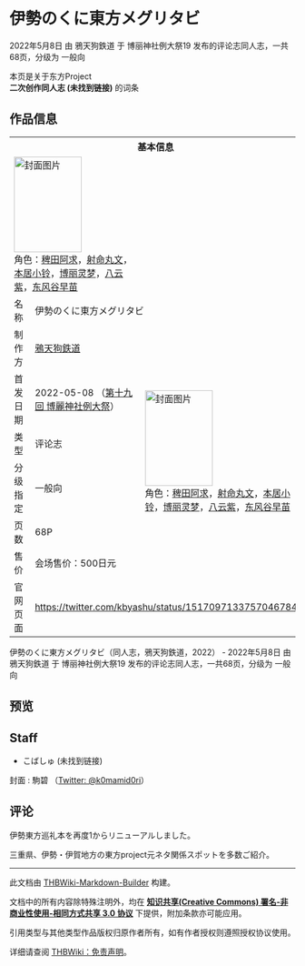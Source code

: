 # 伊勢のくに東方メグリタビ

<!-- source html: G:\repos\THBWiki-Markdown-Builder\THBWikiMarkdown\Temp\main\5\55\ns0%3A%E4%BC%8A%E5%8B%A2%E3%81%AE%E3%81%8F%E3%81%AB%E6%9D%B1%E6%96%B9%E3%83%A1%E3%82%B0%E3%83%AA%E3%82%BF%E3%83%93.html -->

2022年5月8日 由 鴉天狗鉄道 于 博丽神社例大祭19 发布的评论志同人志，一共68页，分级为 一般向

本页是关于东方Project  
 **二次创作同人志 (未找到链接)** 的词条

## 作品信息

<table><tbody><tr><th colspan="3">基本信息</th></tr><tr><td class="cover-artwork-mobile" colspan="2"><a href="./文件-伊勢のくに東方メグリタビ封面.jpg.md" class="image" title="封面图片"><img alt="封面图片" src="https://upload.thwiki.cc/thumb/1/1b/%E4%BC%8A%E5%8B%A2%E3%81%AE%E3%81%8F%E3%81%AB%E6%9D%B1%E6%96%B9%E3%83%A1%E3%82%B0%E3%83%AA%E3%82%BF%E3%83%93%E5%B0%81%E9%9D%A2.jpg/119px-%E4%BC%8A%E5%8B%A2%E3%81%AE%E3%81%8F%E3%81%AB%E6%9D%B1%E6%96%B9%E3%83%A1%E3%82%B0%E3%83%AA%E3%82%BF%E3%83%93%E5%B0%81%E9%9D%A2.jpg" decoding="async" loading="lazy" width="119" height="168" srcset="https://upload.thwiki.cc/thumb/1/1b/%E4%BC%8A%E5%8B%A2%E3%81%AE%E3%81%8F%E3%81%AB%E6%9D%B1%E6%96%B9%E3%83%A1%E3%82%B0%E3%83%AA%E3%82%BF%E3%83%93%E5%B0%81%E9%9D%A2.jpg/178px-%E4%BC%8A%E5%8B%A2%E3%81%AE%E3%81%8F%E3%81%AB%E6%9D%B1%E6%96%B9%E3%83%A1%E3%82%B0%E3%83%AA%E3%82%BF%E3%83%93%E5%B0%81%E9%9D%A2.jpg 1.5x, https://upload.thwiki.cc/thumb/1/1b/%E4%BC%8A%E5%8B%A2%E3%81%AE%E3%81%8F%E3%81%AB%E6%9D%B1%E6%96%B9%E3%83%A1%E3%82%B0%E3%83%AA%E3%82%BF%E3%83%93%E5%B0%81%E9%9D%A2.jpg/237px-%E4%BC%8A%E5%8B%A2%E3%81%AE%E3%81%8F%E3%81%AB%E6%9D%B1%E6%96%B9%E3%83%A1%E3%82%B0%E3%83%AA%E3%82%BF%E3%83%93%E5%B0%81%E9%9D%A2.jpg 2x" data-file-width="1200" data-file-height="1698"></a><div class="cover-char">角色：<a href="./稗田阿求.md" title="稗田阿求">稗田阿求</a>，<a href="./射命丸文.md" title="射命丸文">射命丸文</a>，<a href="./本居小铃.md" title="本居小铃">本居小铃</a>，<a href="./博丽灵梦.md" title="博丽灵梦">博丽灵梦</a>，<a href="./八云紫.md" title="八云紫">八云紫</a>，<a href="./东风谷早苗.md" title="东风谷早苗">东风谷早苗</a></div></td>
</tr><tr><td class="label">名称</td><td colspan="2"> 伊勢のくに東方メグリタビ </td></tr><tr><td class="label">制作方</td><td><a href="./鴉天狗鉄道.md" title="鴉天狗鉄道">鴉天狗鉄道</a></td><td class="cover-artwork" rowspan="6" style="min-width:168px;"><a href="./文件-伊勢のくに東方メグリタビ封面.jpg.md" class="image" title="封面图片"><img alt="封面图片" src="https://upload.thwiki.cc/thumb/1/1b/%E4%BC%8A%E5%8B%A2%E3%81%AE%E3%81%8F%E3%81%AB%E6%9D%B1%E6%96%B9%E3%83%A1%E3%82%B0%E3%83%AA%E3%82%BF%E3%83%93%E5%B0%81%E9%9D%A2.jpg/119px-%E4%BC%8A%E5%8B%A2%E3%81%AE%E3%81%8F%E3%81%AB%E6%9D%B1%E6%96%B9%E3%83%A1%E3%82%B0%E3%83%AA%E3%82%BF%E3%83%93%E5%B0%81%E9%9D%A2.jpg" decoding="async" loading="lazy" width="119" height="168" srcset="https://upload.thwiki.cc/thumb/1/1b/%E4%BC%8A%E5%8B%A2%E3%81%AE%E3%81%8F%E3%81%AB%E6%9D%B1%E6%96%B9%E3%83%A1%E3%82%B0%E3%83%AA%E3%82%BF%E3%83%93%E5%B0%81%E9%9D%A2.jpg/178px-%E4%BC%8A%E5%8B%A2%E3%81%AE%E3%81%8F%E3%81%AB%E6%9D%B1%E6%96%B9%E3%83%A1%E3%82%B0%E3%83%AA%E3%82%BF%E3%83%93%E5%B0%81%E9%9D%A2.jpg 1.5x, https://upload.thwiki.cc/thumb/1/1b/%E4%BC%8A%E5%8B%A2%E3%81%AE%E3%81%8F%E3%81%AB%E6%9D%B1%E6%96%B9%E3%83%A1%E3%82%B0%E3%83%AA%E3%82%BF%E3%83%93%E5%B0%81%E9%9D%A2.jpg/237px-%E4%BC%8A%E5%8B%A2%E3%81%AE%E3%81%8F%E3%81%AB%E6%9D%B1%E6%96%B9%E3%83%A1%E3%82%B0%E3%83%AA%E3%82%BF%E3%83%93%E5%B0%81%E9%9D%A2.jpg 2x" data-file-width="1200" data-file-height="1698"></a><div class="cover-char">角色：<a href="./稗田阿求.md" title="稗田阿求">稗田阿求</a>，<a href="./射命丸文.md" title="射命丸文">射命丸文</a>，<a href="./本居小铃.md" title="本居小铃">本居小铃</a>，<a href="./博丽灵梦.md" title="博丽灵梦">博丽灵梦</a>，<a href="./八云紫.md" title="八云紫">八云紫</a>，<a href="./东风谷早苗.md" title="东风谷早苗">东风谷早苗</a></div></td>
</tr><tr><td class="label">首发日期</td><td>2022-05-08&#160;（<a href="/展会作品列表?e=%E5%8D%9A%E4%B8%BD%E7%A5%9E%E7%A4%BE%E4%BE%8B%E5%A4%A7%E7%A5%AD%2319">第十九回 博麗神社例大祭</a>）</td></tr><tr><td class="label">类型</td><td>评论志</td></tr><tr><td class="label">分级指定</td><td>一般向</td></tr><tr><td class="label">页数</td><td>68P</td></tr><tr><td class="label">售价</td><td>会场售价：500日元</td></tr>
<tr><td class="label">官网页面</td><td colspan="2"><a rel="nofollow" class="external free" href="https://twitter.com/kbyashu/status/1517097133757046784">https://twitter.com/kbyashu/status/1517097133757046784</a></td></tr></tbody></table>

伊勢のくに東方メグリタビ（同人志，鴉天狗鉄道，2022） - 2022年5月8日 由 鴉天狗鉄道 于 博丽神社例大祭19 发布的评论志同人志，一共68页，分级为 一般向

## 预览

## Staff
- こばしゅ (未找到链接)

封面
: 駒碧 （[Twitter: @k0mamid0ri](https://twitter.com/k0mamid0ri)）


## 评论

  
伊勢東方巡礼本を再度1からリニューアルしました。  

三重県、伊勢・伊賀地方の東方project元ネタ関係スポットを多数ご紹介。
  


  
  

  





---

此文档由 [THBWiki-Markdown-Builder](https://github.com/Delsin-Yu/THBWiki-Markdown-Builder) 构建。

文档中的所有内容除特殊注明外，均在 [**知识共享(Creative Commons) 署名-非商业性使用-相同方式共享 3.0 协议**](https://creativecommons.org/licenses/by-sa/3.0/deed.zh-hans) 下提供，附加条款亦可能应用。

引用类型与其他类型作品版权归原作者所有，如有作者授权则遵照授权协议使用。

详细请查阅 [THBWiki：免责声明](https://thbwiki.cc/THBWiki:%E5%85%8D%E8%B4%A3%E5%A3%B0%E6%98%8E)。

